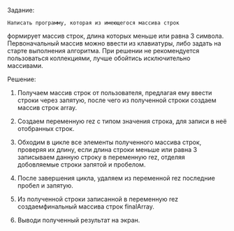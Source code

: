 Задание:

    Написать программу, которая из имеющегося массива строк

формирует массив строк, длина которых меньше или равна 3 символа.
Первоначальный массив можно ввести из клавиатуры, либо задать на
старте выполнения алгоритма. При решении не рекомендуется пользоваться
коллекциями, лучше обойтись исключительно массивами.

Решение:

1. Получаем массив строк от пользователя, предлагая ему ввести строки через
   запятую, после чего из полученной строки создаем массив строк array.

2. Создаем переменную rez с типом значения строка, для записи в неё отобранных
   строк.

3. Обходим в цикле все элементы полученного массива строк, проверяя их длину,
   если длина строки меньше или равна 3 записываем данную строку в переменную
   rez, отделяя добовляемые строки запятой и пробелом.

4. После завершения цикла, удаляем из переменной rez последние пробел и запятую.

5. Из полученной строки записанной в переменную rez создаемфинальный массива
   строк finalArray.

6. Выводи полученный результат на экран.
